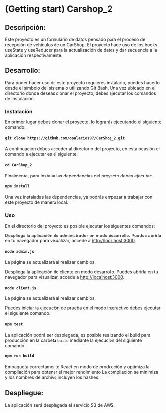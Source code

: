 # (Getting start) Carshop_2

## Descripción:

Este proyecto es un formulario de datos pensado para el proceso de recepción de vehículos de un CarShop. El proyecto hace uso de los hooks useState y useReducer para la actualización de datos y dar secuencia a la aplicación respectivamente.   

## Desarrollo:

Para poder hacer uso de este proyecto requieres instalarlo, puedes hacerlo desde el símbolo del sistema o utilizando Git Bash. Una vez ubicado en el directorio donde deseas clonar el proyecto, debes ejecutar los comandos de instalación.

### Instalación

En primer lugar debes clonar el proyecto, lo lograrás ejecutando el siguiente comando:

#### `git clone https://github.com/opalacios97/CarShop_2.git`

A continuación debes acceder al directorio del proyecto, en esta ocasión el comando a ejecutar es el siguiente:

#### `cd CarShop_2`

Finalmente, para instalar las dependencias del proyecto debes ejecutar:

#### `npm install`

Una vez instaladas las dependencias, ya podrás empezar a trabajar con este proyecto de manera local.


### Uso

En el directorio del proyecto es posible ejecutar los siguentes comandos:

Despliega la aplicación de administrador en modo desarrollo.
Puedes abrirla en tu navegador para visualizar, accede a [http://localhost:3000](http://localhost:3000).

#### `node admin.js`

La página se actualizará al realizar cambios.

Despliega la aplicación de cliente en modo desarrollo.
Puedes abrirla en tu navegador para visualizar, accede a [http://localhost:3000](http://localhost:3002).

#### `node client.js`

La página se actualizará al realizar cambios.

Puedes iniciar la ejecución de prueba en el modo interactivo debes ejecutar el siguiente comando.

#### `npm test`

La aplicación podrá ser desplegada, es posible realizando el build para producción en la carpeta `build` mediante la ejecución del siguiente comando.

#### `npm run build`

Empaqueta correctamente React en modo de producción y optimiza la compilación para obtener el mejor rendimiento
La compilación se minimiza y los nombres de archivo incluyen los hashes.

## Despliegue:

La aplicación será desplegada el servicio S3 de AWS.

